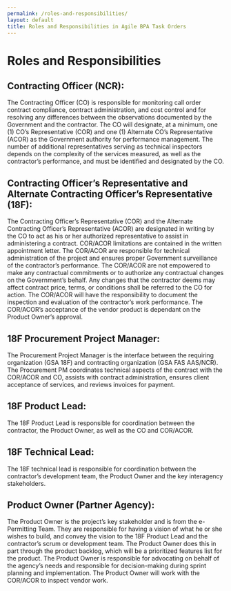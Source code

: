 ```yaml
---
permalink: /roles-and-responsibilities/
layout: default
title: Roles and Responsibilities in Agile BPA Task Orders
---
```


# Roles and Responsibilities

## Contracting Officer (NCR):

The Contracting Officer (CO) is responsible for monitoring call order contract compliance, contract administration, and cost control and for resolving any differences between the observations documented by the Government and the contractor. The CO will designate, at a minimum, one (1) CO’s Representative (COR) and one (1) Alternate CO’s Representative
(ACOR) as the Government authority for performance management. The number of additional representatives serving as technical inspectors depends on the complexity of the services measured, as well as the contractor’s performance, and must be identified and designated by the CO.

## Contracting Officer’s Representative and Alternate Contracting Officer’s Representative (18F):

The Contracting Officer’s Representative (COR) and the Alternate Contracting Officer’s Representative (ACOR) are designated in writing by the CO to act as his or her authorized representative to assist in administering a contract. COR/ACOR limitations are contained in the written appointment letter. The COR/ACOR are responsible for technical administration of the project and ensures proper Government surveillance of the contractor’s performance. The COR/ACOR are not empowered to make any contractual commitments or to authorize any contractual changes on the Government’s behalf. Any changes that the contractor deems may affect contract price, terms, or conditions shall be referred to the CO for action. The COR/ACOR will have the responsibility to document the inspection and evaluation of the contractor’s work performance. The COR/ACOR’s acceptance of the vendor product is dependant on the Product Owner’s approval.

## 18F Procurement Project Manager:


The Procurement Project Manager is the interface between the requiring organization (GSA 18F) and contracting organization (GSA FAS AAS/NCR). The Procurement PM coordinates technical aspects of the contract with the COR/ACOR and CO, assists with contract administration, ensures client acceptance of services, and reviews invoices for payment.

## 18F Product Lead:

The 18F Product Lead is responsible for coordination between the contractor, the Product Owner, as well as the CO and COR/ACOR.

## 18F Technical Lead:

The 18F technical lead is responsible for coordination between the contractor’s development team, the Product Owner and the key interagency stakeholders.

## Product Owner (Partner Agency):

The Product Owner is the project’s key stakeholder and is from the e-Permitting Team. They are responsible for having a vision of what he or she wishes to build, and convey the vision to the 18F Product Lead and the contractor’s scrum or development team. The Product Owner does this in part through the product backlog, which will be a prioritized features list for the product. The Product Owner is responsible for advocating on behalf of the agency’s needs and responsible for decision-making during sprint planning and implementation. The Product Owner will work with the COR/ACOR to inspect vendor work.
